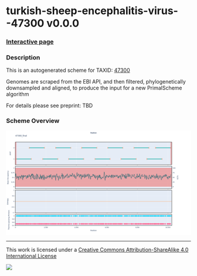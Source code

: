 # turkish-sheep-encephalitis-virus--47300 v0.0.0

### [Interactive page](https://chrisgkent.github.io/schemes/turkish-sheep-encephalitis-virus--47300-1000-v0.0.0)

### Description

This is an autogenerated scheme for TAXID: [47300](https://www.ncbi.nlm.nih.gov/Taxonomy/Browser/wwwtax.cgi?mode=Info&id=47300&lvl=3&lin=f&keep=1&srchmode=1&unlock)

Genomes are scraped from the EBI API, and then filtered, phylogenetically downsampled and aligned, to produce the input for a new PrimalScheme algorithm

For details please see preprint: TBD

### Scheme Overview

![Alt text](work/47300_final.png '47300_final.png')

------------------------------------------------------------------------

This work is licensed under a [Creative Commons Attribution-ShareAlike 4.0 International License](http://creativecommons.org/licenses/by-sa/4.0/) 

![](https://i.creativecommons.org/l/by-sa/4.0/88x31.png)